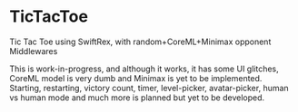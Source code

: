 # TicTacToe
Tic Tac Toe using SwiftRex, with random+CoreML+Minimax opponent Middlewares

This is work-in-progress, and although it works, it has some UI glitches, CoreML model is very dumb and Minimax is yet to be implemented.
Starting, restarting, victory count, timer, level-picker, avatar-picker, human vs human mode and much more is planned but yet to be developed.